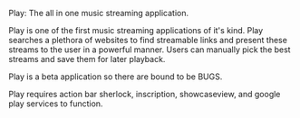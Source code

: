 Play: The all in one music streaming application.

Play is one of the first music streaming applications of it's kind. Play searches a plethora of websites to find streamable links and present these streams to the user in a powerful manner. Users can manually pick the best streams and save them for later playback.

Play is a beta application so there are bound to be BUGS.

Play requires action bar sherlock, inscription, showcaseview, and google play services to function.